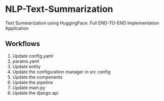 # NLP-Text-Summarization

Text Summarization using HuggingFace. Full END-TO-END Implementation Application

## Workflows

1. Update config.yaml
2. params.yaml
3. Update entity
4. Update the configuration manager in src config
5. Update the components
6. Update the pipeline
7. Update main.py
8. Update the django api
